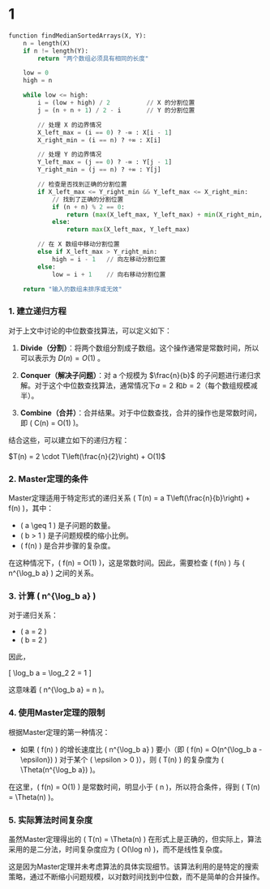 # 1
```python
function findMedianSortedArrays(X, Y):
    n = length(X)
    if n != length(Y):
        return "两个数组必须具有相同的长度"

    low = 0
    high = n

    while low <= high:
        i = (low + high) / 2          // X 的分割位置
        j = (n + n + 1) / 2 - i       // Y 的分割位置

        // 处理 X 的边界情况
        X_left_max = (i == 0) ? -∞ : X[i - 1]
        X_right_min = (i == n) ? +∞ : X[i]

        // 处理 Y 的边界情况
        Y_left_max = (j == 0) ? -∞ : Y[j - 1]
        Y_right_min = (j == n) ? +∞ : Y[j]

        // 检查是否找到正确的分割位置
        if X_left_max <= Y_right_min && Y_left_max <= X_right_min:
            // 找到了正确的分割位置
            if (n + n) % 2 == 0:
                return (max(X_left_max, Y_left_max) + min(X_right_min, Y_right_min)) / 2
            else:
                return max(X_left_max, Y_left_max)

        // 在 X 数组中移动分割位置
        else if X_left_max > Y_right_min:
            high = i - 1   // 向左移动分割位置
        else:
            low = i + 1    // 向右移动分割位置

    return "输入的数组未排序或无效"

```
### 1. 建立递归方程

对于上文中讨论的中位数查找算法，可以定义如下：

1. **Divide（分割）**：将两个数组分割成子数组。这个操作通常是常数时间，所以可以表示为  $D(n) = O(1)$ 。
  
2. **Conquer（解决子问题）**：对  a 个规模为 $\frac{n}{b}$ 的子问题进行递归求解。对于这个中位数查找算法，通常情况下$a = 2$ 和$b =2$（每个数组规模减半）。

3. **Combine（合并）**：合并结果。对于中位数查找，合并的操作也是常数时间，即 \( C(n) = O(1) \)。

结合这些，可以建立如下的递归方程：


$T(n) = 2 \cdot T\left(\frac{n}{2}\right) + O(1)$



### 2. Master定理的条件

Master定理适用于特定形式的递归关系 \( T(n) = a T\left(\frac{n}{b}\right) + f(n) \)，其中：

- \( a \geq 1 \) 是子问题的数量。
- \( b > 1 \) 是子问题规模的缩小比例。
- \( f(n) \) 是合并步骤的复杂度。

在这种情况下，\( f(n) = O(1) \)，这是常数时间。因此，需要检查 \( f(n) \) 与 \( n^{\log_b a} \) 之间的关系。

### 3. 计算 \( n^{\log_b a} \)

对于递归关系：

- \( a = 2 \)
- \( b = 2 \)

因此，

\[
\log_b a = \log_2 2 = 1
\]

这意味着 \( n^{\log_b a} = n \)。

### 4. 使用Master定理的限制

根据Master定理的第一种情况：

- 如果 \( f(n) \) 的增长速度比 \( n^{\log_b a} \) 要小（即 \( f(n) = O(n^{\log_b a - \epsilon}) \) 对于某个 \( \epsilon > 0 \)），则 \( T(n) \) 的复杂度为 \( \Theta(n^{\log_b a}) \)。

在这里，\( f(n) = O(1) \) 是常数时间，明显小于 \( n \)，所以符合条件，得到 \( T(n) = \Theta(n) \)。

### 5. 实际算法时间复杂度

虽然Master定理得出的 \( T(n) = \Theta(n) \) 在形式上是正确的，但实际上，算法采用的是二分法，时间复杂度应为 \( O(\log n) \)，而不是线性复杂度。

这是因为Master定理并未考虑算法的具体实现细节。该算法利用的是特定的搜索策略，通过不断缩小问题规模，以对数时间找到中位数，而不是简单的合并操作。


